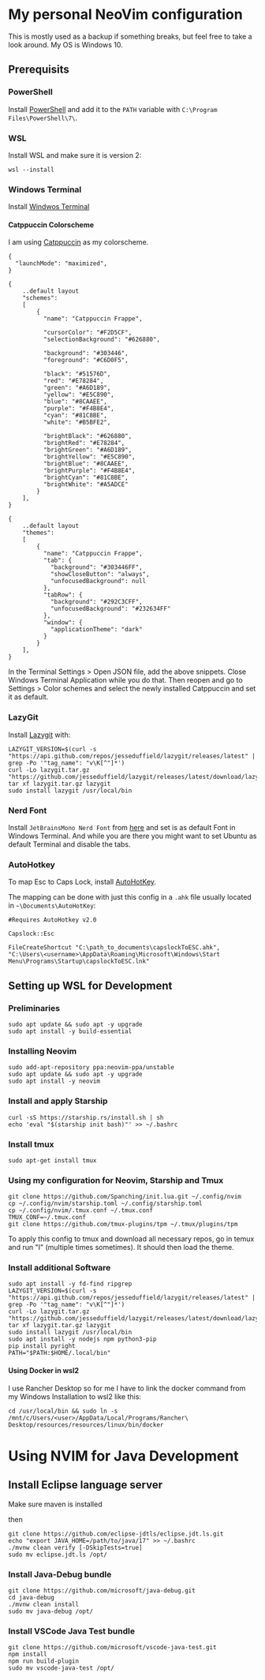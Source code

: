 
# My personal NeoVim configuration 

This is mostly used as a backup if something breaks, but feel free to take a look around. My OS is Windows 10.

## Prerequisits

### PowerShell

Install [PowerShell](https://learn.microsoft.com/en-us/powershell/scripting/install/installing-powershell-on-windows?view=powershell-7.3) and add it to the ```PATH``` variable with ```C:\Program Files\PowerShell\7\```.

### WSL 

Install WSL and make sure it is version 2:

```pwsh
wsl --install
```

### Windows Terminal 

Install [Windwos Terminal](https://apps.microsoft.com/store/detail/windows-terminal/9N0DX20HK701)

#### Catppuccin Colorscheme

I am using [Catppuccin](https://github.com/catppuccin/catppuccin) as my colorscheme.

```
{
  "launchMode": "maximized",
}
```

```
{
    ..default layout
    "schemes":
    [
        {
          "name": "Catppuccin Frappe",

          "cursorColor": "#F2D5CF",
          "selectionBackground": "#626880",

          "background": "#303446",
          "foreground": "#C6D0F5",

          "black": "#51576D",
          "red": "#E78284",
          "green": "#A6D189",
          "yellow": "#E5C890",
          "blue": "#8CAAEE",
          "purple": "#F4B8E4",
          "cyan": "#81C8BE",
          "white": "#B5BFE2",

          "brightBlack": "#626880",
          "brightRed": "#E78284",
          "brightGreen": "#A6D189",
          "brightYellow": "#E5C890",
          "brightBlue": "#8CAAEE",
          "brightPurple": "#F4B8E4",
          "brightCyan": "#81C8BE",
          "brightWhite": "#A5ADCE"
        }
    ],
}
```

```
{
    ..default layout
    "themes":
    [
        {
          "name": "Catppuccin Frappe",
          "tab": {
            "background": "#303446FF",
            "showCloseButton": "always",
            "unfocusedBackground": null
          },
          "tabRow": {
            "background": "#292C3CFF",
            "unfocusedBackground": "#232634FF"
          },
          "window": {
            "applicationTheme": "dark"
          }
        }
    ],
}
```

In the Terminal Settings > Open JSON file, add the above snippets. Close Windows Terminal Application while you do that. Then reopen and go to Settings > Color schemes and select the newly installed Catppuccin and set it as default.

### LazyGit

Install [Lazygit](https://github.com/jesseduffield/lazygit) with: 

```
LAZYGIT_VERSION=$(curl -s "https://api.github.com/repos/jesseduffield/lazygit/releases/latest" | grep -Po '"tag_name": "v\K[^"]*')
curl -Lo lazygit.tar.gz "https://github.com/jesseduffield/lazygit/releases/latest/download/lazygit_${LAZYGIT_VERSION}_Linux_x86_64.tar.gz"
tar xf lazygit.tar.gz lazygit
sudo install lazygit /usr/local/bin
```

### Nerd Font

Install `JetBrainsMono Nerd Font` from [here](https://www.nerdfonts.com/) and set is as default Font in Windows Terminal. And while you are there you might want to set Ubuntu as default Terminal and disable the tabs. 

### AutoHotkey

To map Esc to Caps Lock, install [AutoHotKey](https://www.autohotkey.com/).

The mapping can be done with just this config in a ```.ahk``` file usually located in ```~\Documents\AutoHotKey```:

```
#Requires AutoHotkey v2.0

Capslock::Esc

FileCreateShortcut "C:\path_to_documents\capslockToESC.ahk", "C:\Users\<username>\AppData\Roaming\Microsoft\Windows\Start Menu\Programs\Startup\capslockToESC.lnk"
```

## Setting up WSL for Development

### Preliminaries

```
sudo apt update && sudo apt -y upgrade
sudo apt install -y build-essential
```

### Installing Neovim

```
sudo add-apt-repository ppa:neovim-ppa/unstable
sudo apt update && sudo apt -y upgrade
sudo apt install -y neovim
```

### Install and apply Starship

```
curl -sS https://starship.rs/install.sh | sh
echo 'eval "$(starship init bash)"' >> ~/.bashrc
```

### Install tmux

```
sudo apt-get install tmux
```

### Using my configuration for Neovim, Starship and Tmux

```
git clone https://github.com/Spanching/init.lua.git ~/.config/nvim
cp ~/.config/nvim/starship.toml ~/.config/starship.toml 
cp ~/.config/nvim/.tmux.conf ~/.tmux.conf 
TMUX_CONF=~/.tmux.conf
git clone https://github.com/tmux-plugins/tpm ~/.tmux/plugins/tpm
```

To apply this config to tmux and download all necessary repos, go in temux and run "<leader>I" (multiple times sometimes). It should then load the theme.

### Install additional Software

```
sudo apt install -y fd-find ripgrep
LAZYGIT_VERSION=$(curl -s "https://api.github.com/repos/jesseduffield/lazygit/releases/latest" | grep -Po '"tag_name": "v\K[^"]*')
curl -Lo lazygit.tar.gz "https://github.com/jesseduffield/lazygit/releases/latest/download/lazygit_${LAZYGIT_VERSION}_Linux_x86_64.tar.gz"
tar xf lazygit.tar.gz lazygit
sudo install lazygit /usr/local/bin
sudo apt install -y nodejs npm python3-pip
pip install pyright
PATH="$PATH:$HOME/.local/bin"
```
#### Using Docker in wsl2

I use Rancher Desktop so for me I have to link the docker command from my Windows Installation to wsl2 like this:

```
cd /usr/local/bin && sudo ln -s /mnt/c/Users/<user>/AppData/Local/Programs/Rancher\ Desktop/resources/resources/linux/bin/docker
```

# Using NVIM for Java Development

## Install Eclipse language server

Make sure maven is installed

then 

```
git clone https://github.com/eclipse-jdtls/eclipse.jdt.ls.git
echo "export JAVA_HOME=/path/to/java/17" >> ~/.bashrc
./mvnw clean verify [-DSkipTests=true]
sudo mv eclipse.jdt.ls /opt/
```

### Install Java-Debug bundle

```
git clone https://github.com/microsoft/java-debug.git
cd java-debug
./mvnw clean install
sudo mv java-debug /opt/
```

### Install VSCode Java Test bundle

```
git clone https://github.com/microsoft/vscode-java-test.git
npm install
npm run build-plugin
sudo mv vscode-java-test /opt/
```
